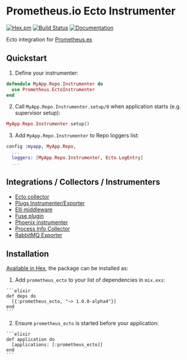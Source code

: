 # Prometheus.io Ecto Instrumenter
[![Hex.pm](https://img.shields.io/hexpm/v/prometheus_ecto.svg?maxAge=2592000)](https://hex.pm/packages/prometheus_ecto) [![Build Status](https://travis-ci.org/deadtrickster/prometheus-ecto.svg?branch=master)](https://travis-ci.org/deadtrickster/prometheus-ecto)  [![Documentation](https://img.shields.io/badge/documentation-on%20hexdocs-green.svg)](https://hexdocs.pm/prometheus_ecto/1.0.0-alpha4/)

Ecto integration for [Prometheus.ex](https://github.com/deadtrickster/prometheus.ex)

## Quickstart

1. Define your instrumenter:

  ```elixir
  defmodule MyApp.Repo.Instrumenter do
    use Prometheus.EctoInstrumenter
  end
  ```

2. Call `MyApp.Repo.Instrumenter.setup/0` when application starts (e.g. supervisor setup):

  ```elixir
  MyApp.Repo.Instrumenter.setup()
  ```

3. Add `MyApp.Repo.Instrumenter` to Repo loggers list:

  ```elixir
  config :myapp, MyApp.Repo,
    ...
    loggers: [MyApp.Repo.Instrumenter, Ecto.LogEntry]
    ...
  ```

## Integrations / Collectors / Instrumenters
 - [Ecto collector](https://github.com/deadtrickster/prometheus-ecto)
 - [Plugs Instrumenter/Exporter](https://github.com/deadtrickster/prometheus-plugs)
 - [Elli middleware](https://github.com/elli-lib/elli_prometheus)
 - [Fuse plugin](https://github.com/jlouis/fuse#fuse_stats_prometheus)
 - [Phoenix instrumenter](https://github.com/deadtrickster/prometheus-phoenix)
 - [Process Info Collector](https://github.com/deadtrickster/prometheus_process_collector.erl)
 - [RabbitMQ Exporter](https://github.com/deadtrickster/prometheus_rabbitmq_exporter)

## Installation

[Available in Hex](https://hex.pm/docs/publish), the package can be installed as:

  1. Add `prometheus_ecto` to your list of dependencies in `mix.exs`:

    ```elixir
    def deps do
      [{:prometheus_ecto, "~> 1.0.0-alpha4"}]
    end
    ```

  2. Ensure `prometheus_ecto` is started before your application:

    ```elixir
    def application do
      [applications: [:prometheus_ecto]]
    end
    ```


